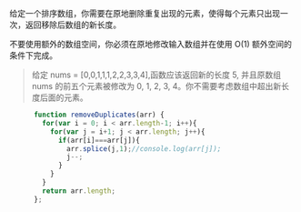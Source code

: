 给定一个排序数组，你需要在原地删除重复出现的元素，使得每个元素只出现一次，返回移除后数组的新长度。

不要使用额外的数组空间，你必须在原地修改输入数组并在使用 O(1) 额外空间的条件下完成。

> 给定 nums = [0,0,1,1,1,2,2,3,3,4],函数应该返回新的长度 5, 并且原数组 nums 的前五个元素被修改为 0, 1, 2, 3, 4。你不需要考虑数组中超出新长度后面的元素。


```javascript
      function removeDuplicates(arr) {
        for(var i = 0; i < arr.length-1; i++){
          for(var j = i+1; j < arr.length; j++){
            if(arr[i]===arr[j]){
              arr.splice(j,1);//console.log(arr[j]);
              j--;
            }
          }
        }
        return arr.length;
      };
```

